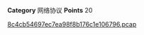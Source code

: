 **Category** 网络协议
**Points** 20

[8c4cb54697ec7ea98f8b176c1e106796.pcap](8c4cb54697ec7ea98f8b176c1e106796.pcap)
